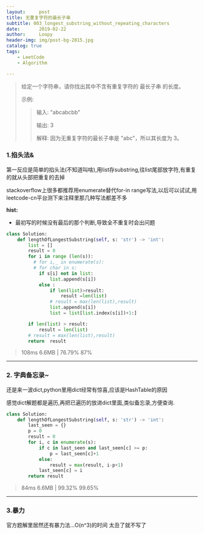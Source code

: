 ```yaml
---
layout:     post
title: 无重复字符的最长子串
subtitle: 003_longest_substring_without_repeating_characters
date:       2019-02-22
author:     Loopy
header-img: img/post-bg-2015.jpg
catalog: true
tags:
    - LeetCode
    - Algorithm

---
```


>给定一个字符串，请你找出其中不含有重复字符的 最长子串 的长度。
>
>示例:
>
>>输入: "abcabcbb"
>>
>>输出: 3
>>
>>解释: 因为无重复字符的最长子串是 "abc"，所以其长度为 3。

### 1.掐头法&

第一反应是简单的掐头法(不知道叫啥),用list存substring,往list尾部放字符,有重复的就从头部把重复的去掉

stackoverflow上很多都推荐用enumerate替代for-in range写法,以后可以试试,用leetcode-cn平台测下来注释里那几种写法都差不多

**hist:**
 - 最初写的时候没有最后的那个判断,导致全不重复时会出问题


``` python
class Solution:
    def lengthOfLongestSubstring(self, s: 'str') -> 'int':
        list = []
        result = 0
        for i in range (len(s)):
          # for i,_ in enumerate(s):
          # for char in s:
            if s[i] not in list:
                list.append(s[i])
            else :
                if len(list)>result:
                    result =len(list)
                # result = max(len(list),result)
                list.append(s[i])
                list = list[list.index(s[i])+1:]

        if len(list) > result:
            result = len(list)
        # result = max(len(list),result)
        return  result
```
>108ms 6.6MB | 76.79% 87%

---
### 2. 字典备忘录~

还是来一波dict,python里用dict经常有惊喜,应该是HashTable的原因

感觉dict解题都是遍历,再把已遍历的放进dict里面,类似备忘录,方便查询.

``` python
class Solution:
    def lengthOfLongestSubstring(self, s: 'str') -> 'int':
        last_seen = {}
        p = 0
        result = 0
        for i, c in enumerate(s):
            if c in last_seen and last_seen[c] >= p:
                p = last_seen[c]+1
            else:
                result = max(result, i-p+1)
            last_seen[c] = i
        return result
```
> 84ms 6.6MB | 99.32% 99.65%

---
### 3.暴力
官方题解里居然还有暴力法...O(n^3)的时间 太丑了就不写了
